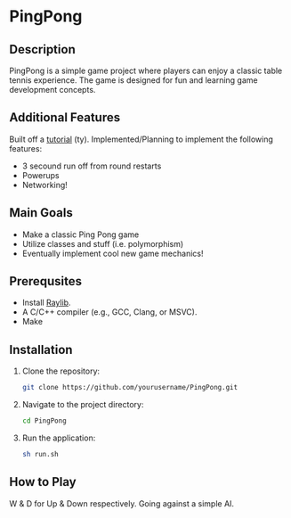 # PingPong

## Description
PingPong is a simple game project where players can enjoy a classic table tennis experience. The game is designed for fun and learning game development concepts.

## Additional Features

Built off a [tutorial](https://www.youtube.com/watch?v=VLJlTaFvHo4) (ty).
Implemented/Planning to implement the following features:

- 3 secound run off from round restarts
- Powerups
- Networking!

## Main Goals

- Make a classic Ping Pong game
- Utilize classes and stuff (i.e. polymorphism)
- Eventually implement cool new game mechanics!

## Prerequsites

- Install [Raylib](https://github.com/raysan5/raylib#installation).
- A C/C++ compiler (e.g., GCC, Clang, or MSVC).
- Make

## Installation
1. Clone the repository:
   ```bash
   git clone https://github.com/yourusername/PingPong.git
   ```
2. Navigate to the project directory:
   ```bash
   cd PingPong
   ```
3. Run the application:
   ```bash
   sh run.sh
   ```

## How to Play
W & D for Up & Down respectively. Going against a simple AI.